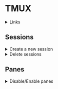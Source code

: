 # TMUX

<details><summary>Links</summary>
<p>

https://www.linode.com/docs/guides/persistent-terminal-sessions-with-tmux/

</p>
</details>  
  

## Sessions

<details><summary>Create a new session</summary>
<p>
  
```bash
tmux
```
  
```bash
tmux new
```

```bash
tmux new -s my-session
```
</p>
</details>

<details><summary>Delete sessions </summary>
<p>
  
```bash
tmux kill-ses -t my-session
```
```bash
tmux kill-session -t my-session
```

```bash
tmux kill-session -a
```  

```bash
tmux kill-session -a -t my-session
```
</p>
</details>


## Panes

<details><summary>Disable/Enable panes</summary>
<p>
  
  PS: These commands must be executed within a tmux session

  
  
```bash
:select-pane -d
```
    
```bash
:select-pane -e
```

</p>
</details>
